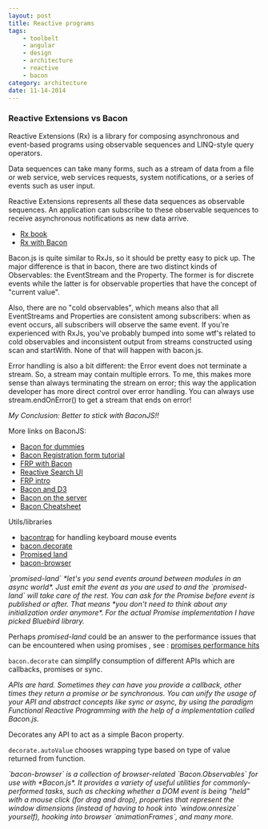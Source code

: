 ```yaml
---
layout: post
title: Reactive programs
tags:
    - toolbelt
    - angular
    - design
    - architecture
    - reactive
    - bacon
category: architecture
date: 11-14-2014
---
```


### Reactive Extensions vs Bacon

Reactive Extensions (Rx) is a library for composing asynchronous and event-based programs using observable sequences and LINQ-style query operators.

Data sequences can take many forms, such as a stream of data from a file or web service, web services requests, system notifications, or a series of events such as user input.

Reactive Extensions represents all these data sequences as observable sequences. An application can subscribe to these observable sequences to receive asynchronous notifications as new data arrive.


- [Rx book](http://xgrommx.github.io/rx-book/)
- [Rx with Bacon](http://xgrommx.github.io/rx-book/content/mappingr_rxjs_from_different_libraries/bacon/README.html)

Bacon.js is quite similar to RxJs, so it should be pretty easy to pick up. The major difference is that in bacon, there are two distinct kinds of Observables: the EventStream and the Property. The former is for discrete events while the latter is for observable properties that have the concept of "current value".

Also, there are no "cold observables", which means also that all EventStreams and Properties are consistent among subscribers: when as event occurs, all subscribers will observe the same event. If you're experienced with RxJs, you've probably bumped into some wtf's related to cold observables and inconsistent output from streams constructed using scan and startWith. None of that will happen with bacon.js.

Error handling is also a bit different: the Error event does not terminate a stream. So, a stream may contain multiple errors. To me, this makes more sense than always terminating the stream on error; this way the application developer has more direct control over error handling. You can always use stream.endOnError() to get a stream that ends on error!

*My Conclusion: Better to stick with BaconJS!!*

More links on BaconJS:

- [Bacon for dummies](http://neethack.com/2013/02/bacon-dot-js-for-dummies/)
- [Bacon Registration form tutorial](http://nullzzz.blogspot.fi/2012/11/baconjs-tutorial-part-ii-get-started.html)
- [FRP with Bacon](http://blog.flowdock.com/2013/01/22/functional-reactive-programming-with-bacon-js/)
- [Reactive Search UI](http://joefiorini.com/posts/implementing-a-functional-reactive-search-ui-with-baconjs)
- [FRP intro](http://sean.voisen.org/blog/2013/09/intro-to-functional-reactive-programming/)
- [Bacon and D3](http://www.scottlogic.com/blog/2014/07/23/frp-with-bacon-and-d3.html)
- [Bacon on the server](http://blog.carbonfive.com/2014/09/23/bacon-js-node-js-mongodb-functional-reactive-programming-on-the-server/)
- [Bacon Cheatsheet](http://www.cheatography.com/proloser/cheat-sheets/bacon-js/)

Utils/libraries

- [bacontrap](https://www.npmjs.org/package/bacontrap) for handling keyboard mouse events
- [bacon.decorate](https://www.npmjs.org/package/bacon.decorate)
- [Promised land](https://www.npmjs.org/package/promised-land)
- [bacon-browser](https://github.com/sykopomp/bacon-browser)

<cite>
`promised-land` *let's you send events around between modules in an async world*.  Just emit the event as you are used to and the `promised-land` will take care of the rest. You can ask for the Promise before event is published or after. That means *you don't need to think about any initialization order anymore*.
For the actual Promise implementation I have picked Bluebird library.
</cite>

Perhaps *promised-land* could be an answer to the performance issues that can be encountered when using promises , see : [promises performance hits](http://thanpol.as/javascript/promises-a-performance-hits-you-should-be-aware-of/#conclusions)


`bacon.decorate` can simplify consumption of different APIs which are callbacks, promises or sync.

<cite>
APIs are hard. Sometimes they can have you provide a callback, other times they return a promise or be synchronous. You can unify the usage of your API and abstract concepts like sync or async, by using the paradigm Functional Reactive Programming with the help of a implementation called Bacon.js.
</cite>

Decorates any API to act as a simple Bacon property.

`decorate.autoValue` chooses wrapping type based on type of value returned from function.

<cite>
`bacon-browser` is a collection of browser-related `Bacon.Observables` for use with *Bacon.js*. It provides a variety of useful utilities for commonly-performed tasks, such as checking whether a DOM event is being "held" with a mouse click (for drag and drop), properties that represent the window dimensions (instead of having to hook into `window.onresize` yourself), hooking into browser `animationFrames`, and many more.
</cite>
